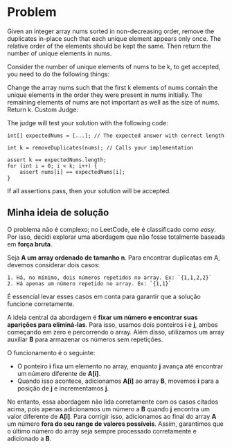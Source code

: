 # Problem

Given an integer array nums sorted in non-decreasing order, remove the duplicates in-place such that each unique element appears only once. The relative order of the elements should be kept the same. Then return the number of unique elements in nums.

Consider the number of unique elements of nums to be k, to get accepted, you need to do the following things:

Change the array nums such that the first k elements of nums contain the unique elements in the order they were present in nums initially. The remaining elements of nums are not important as well as the size of nums.
Return k.
Custom Judge:

The judge will test your solution with the following code:

```int[] nums = [...]; // Input array
int[] expectedNums = [...]; // The expected answer with correct length

int k = removeDuplicates(nums); // Calls your implementation

assert k == expectedNums.length;
for (int i = 0; i < k; i++) {
    assert nums[i] == expectedNums[i];
}
```
If all assertions pass, then your solution will be accepted.

## Minha ideia de solução  

O problema não é complexo; no LeetCode, ele é classificado como *easy*. Por isso, decidi explorar uma abordagem que não fosse totalmente baseada em **força bruta**.  

Seja **A um array ordenado de tamanho n**. Para encontrar duplicatas em A, devemos considerar dois casos:  

    1. Há, no mínimo, dois números repetidos no array. Ex: `{1,1,2,2}`  
    2. Há apenas um número repetido no array. Ex: `{1,1}`  

É essencial levar esses casos em conta para garantir que a solução funcione corretamente.  

A ideia central da abordagem é **fixar um número e encontrar suas aparições para eliminá-las**. Para isso, usamos dois ponteiros **i** e **j**, ambos começando em zero e percorrendo o array. Além disso, utilizamos um array auxiliar **B** para armazenar os números sem repetições.  

O funcionamento é o seguinte:  
- O ponteiro **i** fixa um elemento no array, enquanto **j** avança até encontrar um número diferente de **A[i]**.  
- Quando isso acontece, adicionamos **A[i]** ao array **B**, movemos **i** para a posição de **j** e incrementamos **j**.  

No entanto, essa abordagem não lida corretamente com os casos citados acima, pois apenas adicionamos um número a **B** quando **j** encontra um valor diferente de **A[i]**. Para corrigir isso, adicionamos ao final do array **A** um número **fora do seu range de valores possíveis**. Assim, garantimos que o último número do array seja sempre processado corretamente e adicionado a **B**.  
